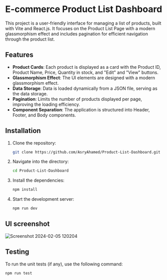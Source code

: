 # E-commerce Product List Dashboard

This project is a user-friendly interface for managing a list of products, built with Vite and React.js. It focuses on the Product List Page with a modern glassmorphism effect and includes pagination for efficient navigation through the product list.

## Features

- **Product Cards**: Each product is displayed as a card with the Product ID, Product Name, Price, Quantity in stock, and "Edit" and "View" buttons.
- **Glassmorphism Effect**: The UI elements are designed with a modern glassmorphism effect.
- **Data Storage**: Data is loaded dynamically from a JSON file, serving as the data storage.
- **Pagination**: Limits the number of products displayed per page, improving the loading efficiency.
- **Component Separation**: The application is structured into Header, Footer, and Body components.

## Installation

1. Clone the repository:
    ```bash
    git clone https://github.com/AsryAhamed/Product-List-Dashboard.git
    ```
2. Navigate into the directory:
    ```bash
    cd Product-List-Dashboard
    ```
3. Install the dependencies:
    ```bash
    npm install
    ```
4. Start the development server:
    ```bash
    npm run dev
    ```
## UI screenshot
![Screenshot 2024-02-05 120204](https://github.com/AsryAhamed/Product-List-Dashboard/assets/99158752/bb4057e9-d480-4d96-b8fc-ce2762bcad79)

## Testing

To run the unit tests (if any), use the following command:
```bash
npm run test
